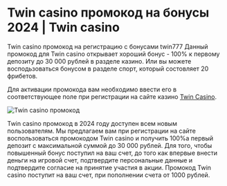 # Twin casino промокод на бонусы 2024 | Twin casino
Twin casino промокод на регистрацию с бонусами twin777 Данный промокод для Twin casino открывает хороший бонус - 100% к первому депозиту до 30 000 рублей в разделе казино. Или вы можете восподьзоваться бонусом в разделе спорт, который состовляет 20 фрибетов. 

Для активации промокода вам необходимо ввести его в соответствующее поле при регистрации на сайте казино [Twin Casino](https://linkcasino.ru/twin).

![Twin casino промокод](https://github.com/user-attachments/assets/c1b49374-2114-4cb1-b913-3e2615f42444)

Twin casino промокод в 2024 году доступен всем новым пользователям.
Мы предлагаем вам при регистрации на сайте воспользоваться промокодом Twin casino и получить 100%а первый депозит с максимальной суммой до 30 000 рублей. Для того, чтобы повышенный бонус поступил на ваш счет, до того как впервые внести деньги на игровой счет, подтвердите персональные данные и подтвердите согласие на принятие участия в акции.
Промокод Twin casino поступит на ваш счет, при пополнении счета от 1000 рублей.
